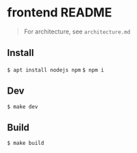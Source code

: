 # frontend README

> For architecture, see `architecture.md`

## Install
 `$ apt install nodejs npm`
 `$ npm i`

## Dev
 `$ make dev`

## Build
 `$ make build`

